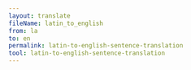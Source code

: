```yaml
---
layout: translate
fileName: latin_to_english
from: la
to: en
permalink: latin-to-english-sentence-translation
tool: latin-to-english-sentence-translation
---
```

